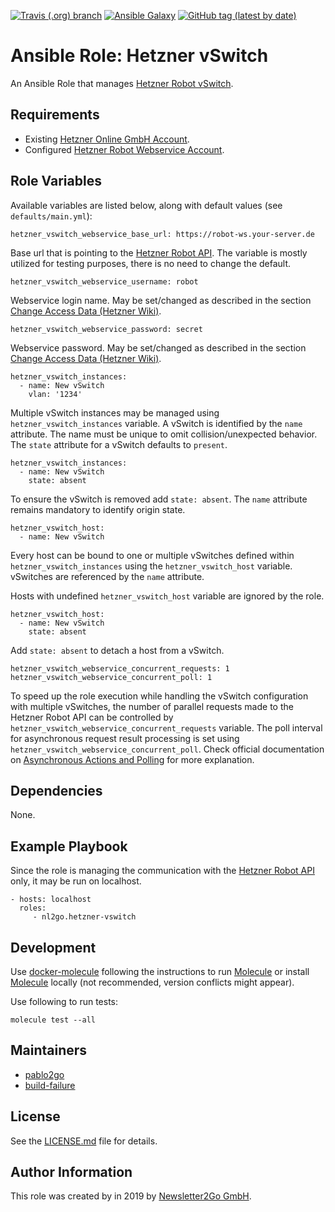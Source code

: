 [![Travis (.org) branch](https://img.shields.io/travis/nl2go/ansible-role-hetzner-vswitch/master)](https://travis-ci.org/nl2go/ansible-role-hetzner-vswitch)
[![Ansible Galaxy](https://img.shields.io/badge/role-nl2go.hetzner_vswitch-blue.svg)](https://galaxy.ansible.com/nl2go/hetzner_vswitch/)
[![GitHub tag (latest by date)](https://img.shields.io/github/v/tag/nl2go/ansible-role-hetzner-vswitch)](https://galaxy.ansible.com/nl2go/hetzner_vswitch)

# Ansible Role: Hetzner vSwitch

An Ansible Role that manages [Hetzner Robot vSwitch](https://wiki.hetzner.de/index.php/Vswitch/en).

## Requirements

- Existing [Hetzner Online GmbH Account](https://accounts.hetzner.com).
- Configured [Hetzner Robot Webservice Account](https://robot.your-server.de/preferences).

## Role Variables

Available variables are listed below, along with default values (see `defaults/main.yml`):

    hetzner_vswitch_webservice_base_url: https://robot-ws.your-server.de
 
Base url that is pointing to the [Hetzner Robot API](https://robot.your-server.de/doc/webservice/de.html). The variable is mostly utilized for testing purposes, there
is no need to change the default.

    hetzner_vswitch_webservice_username: robot
    
Webservice login name. May be set/changed as described in the section [Change Access Data (Hetzner Wiki)](https://wiki.hetzner.de/index.php/KonsoleH:Zugangsdaten_aendern/en).

    hetzner_vswitch_webservice_password: secret
    
Webservice password. May be set/changed as described in the section [Change Access Data (Hetzner Wiki)](https://wiki.hetzner.de/index.php/KonsoleH:Zugangsdaten_aendern/en).

    hetzner_vswitch_instances:
      - name: New vSwitch
        vlan: '1234'
    
Multiple vSwitch instances may be managed using `hetzner_vswitch_instances` variable. A vSwitch is 
identified by the `name` attribute. The name must be unique to omit collision/unexpected behavior. 
The `state` attribute for a vSwitch defaults to `present`.

    hetzner_vswitch_instances:
      - name: New vSwitch
        state: absent

To ensure the vSwitch is removed add `state: absent`. The `name` attribute remains mandatory to identify origin state.

    hetzner_vswitch_host:
      - name: New vSwitch

Every host can be bound to one or multiple vSwitches defined within `hetzner_vswitch_instances` using the `hetzner_vswitch_host` variable. vSwitches
are referenced by the `name` attribute.

Hosts with undefined `hetzner_vswitch_host` variable are ignored by the role.

    hetzner_vswitch_host:
      - name: New vSwitch
        state: absent
       
Add `state: absent` to detach a host from a vSwitch. 

    hetzner_vswitch_webservice_concurrent_requests: 1
    hetzner_vswitch_webservice_concurrent_poll: 1
    
To speed up the role execution while handling the vSwitch configuration with multiple vSwitches, the number of parallel requests made to the Hetzner Robot API
can be controlled by `hetzner_vswitch_webservice_concurrent_requests` variable. The poll interval for asynchronous request
result processing is set using `hetzner_vswitch_webservice_concurrent_poll`. Check official documentation on
[Asynchronous Actions and Polling](https://docs.ansible.com/ansible/latest/user_guide/playbooks_async.html) for more explanation. 

## Dependencies

None.

## Example Playbook

Since the role is managing the communication with the [Hetzner Robot API](https://robot.your-server.de/doc/webservice/de.html)
only, it may be run on localhost.

    - hosts: localhost
      roles:
         - nl2go.hetzner-vswitch

## Development
Use [docker-molecule](https://github.com/nl2go/docker-molecule) following the instructions to run [Molecule](https://molecule.readthedocs.io/en/stable/)
or install [Molecule](https://molecule.readthedocs.io/en/stable/) locally (not recommended, version conflicts might appear).


Use following to run tests:

    molecule test --all

## Maintainers

- [pablo2go](https://github.com/pablo2go)
- [build-failure](https://github.com/build-failure)

## License

See the [LICENSE.md](LICENSE.md) file for details.

## Author Information

This role was created by in 2019 by [Newsletter2Go GmbH](https://www.newsletter2go.com/).
